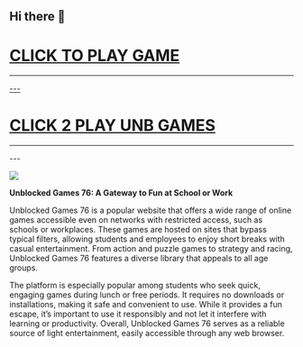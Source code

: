 ## Hi there 👋

<h1><a href="https://lesson2.guru">CLICK TO PLAY GAME</h1>
<HR>---
<H1><a href="https://mathtest-99.space">CLICK 2 PLAY UNB GAMES</a></H1>
<HR>---

<a href="https://lesson2.guru"><img src="https://clearcache.store/gamez.png"></a>

**Unblocked Games 76: A Gateway to Fun at School or Work**

Unblocked Games 76 is a popular website that offers a wide range of online games accessible even on networks with restricted access, such as schools or workplaces. These games are hosted on sites that bypass typical filters, allowing students and employees to enjoy short breaks with casual entertainment. From action and puzzle games to strategy and racing, Unblocked Games 76 features a diverse library that appeals to all age groups.

The platform is especially popular among students who seek quick, engaging games during lunch or free periods. It requires no downloads or installations, making it safe and convenient to use. While it provides a fun escape, it’s important to use it responsibly and not let it interfere with learning or productivity. Overall, Unblocked Games 76 serves as a reliable source of light entertainment, easily accessible through any web browser.

